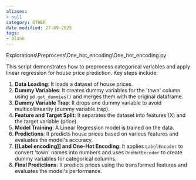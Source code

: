 ```yaml
---
aliases:
- null
category: OTHER
date modified: 27-09-2025
tags:
- blank
---
```

Explorations\Preprocess\One_hot_encoding\One_hot_encoding.py

This script demonstrates how to preprocess categorical variables and apply linear regression for house price prediction. Key steps include:

1. **Data Loading**: It loads a dataset of house prices.
2. **Dummy Variables**: It creates dummy variables for the 'town' column using `pd.get_dummies()` and merges them with the original dataframe.
3. **Dummy Variable Trap**: It drops one dummy variable to avoid multicollinearity (dummy variable trap).
4. **Feature and Target Split**: It separates the dataset into features (X) and the target variable (price).
5. **Model Training**: A Linear Regression model is trained on the data.
6. **Predictions**: It predicts house prices based on various features and evaluates the model's accuracy.
7. **[[Label encoding]] and One-Hot Encoding**: It applies `LabelEncoder` to convert 'town' names into numbers and uses `OneHotEncoder` to create dummy variables for categorical columns.
8. **Final Predictions**: It predicts prices using the transformed features and evaluates the model's performance.